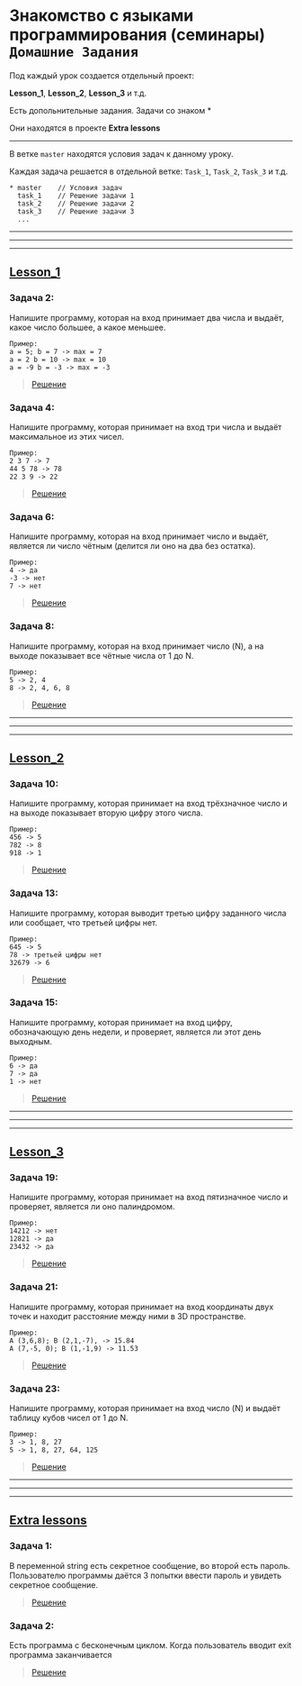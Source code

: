 # Знакомство с языками программирования (семинары) `Домашние Задания`
Под каждый урок создается отдельный проект:

**Lesson_1**, **Lesson_2**, **Lesson_3** и т.д.

Есть допольнительные задания. Задачи со знаком *

Они находятся в проекте **Extra lessons**

***

В ветке `master` находятся условия задач к данному уроку.

Каждая задача решается в отдельной ветке: `Task_1`, `Task_2`, `Task_3` и т.д. 

```
* master    // Условия задач
  task_1    // Решение задачи 1
  task_2    // Решение задачи 2
  task_3    // Решение задачи 3
  ...
```
***
***
***

## [Lesson_1](https://github.com/linarMinachev/C-Sharp/blob/master/Lesson_1/Program.cs "Задачи к Семинару 1")


### Задача 2:
Напишите программу, которая на вход принимает два числа и выдаёт, какое число большее, а какое меньшее.
```
Пример:
a = 5; b = 7 -> max = 7
a = 2 b = 10 -> max = 10
a = -9 b = -3 -> max = -3
```
>[Решение](https://github.com/linarMinachev/C-Sharp/blob/task_1/Lesson_1/Program.cs "Решение задачи 2")

### Задача 4:
Напишите программу, которая принимает на вход три числа и выдаёт максимальное из этих чисел.
```
Пример:
2 3 7 -> 7
44 5 78 -> 78
22 3 9 -> 22
```
>[Решение](https://github.com/linarMinachev/C-Sharp/blob/task_2/Lesson_1/Program.cs "Решение задачи 4")

### Задача 6:
Напишите программу, которая на вход принимает число и выдаёт, является ли число чётным (делится ли оно на два без остатка).
```
Пример:
4 -> да
-3 -> нет
7 -> нет
```
>[Решение](https://github.com/linarMinachev/C-Sharp/blob/task_3/Lesson_1/Program.cs "Решение задачи 6")

### Задача 8:
Напишите программу, которая на вход принимает число (N), а на выходе показывает все чётные числа от 1 до N.
```
Пример:
5 -> 2, 4
8 -> 2, 4, 6, 8
```
>[Решение](https://github.com/linarMinachev/C-Sharp/blob/task_4/Lesson_1/Program.cs "Решение задачи 8")

***
***
***

## [Lesson_2](https://github.com/linarMinachev/C-Sharp/blob/master/Lesson_2/Program.cs "Задачи к Семинару 2")

### Задача 10:
Напишите программу, которая принимает на вход трёхзначное число и на выходе показывает вторую цифру этого числа.
```
Пример:
456 -> 5
782 -> 8
918 -> 1
```
>[Решение](https://github.com/linarMinachev/C-Sharp/blob/task_1/Lesson_2/Program.cs "Решение задачи 10")

### Задача 13:
Напишите программу, которая выводит третью цифру заданного числа или сообщает, что третьей цифры нет.
```
Пример:
645 -> 5
78 -> третьей цифры нет
32679 -> 6
```
>[Решение](https://github.com/linarMinachev/C-Sharp/blob/task_2/Lesson_2/Program.cs "Решение задачи 13")

### Задача 15:
Напишите программу, которая принимает на вход цифру, обозначающую день недели, и проверяет, является ли этот день выходным.
```
Пример:
6 -> да
7 -> да
1 -> нет
```
>[Решение](https://github.com/linarMinachev/C-Sharp/blob/task_3/Lesson_2/Program.cs "Решение задачи 15")

***
***
***

## [Lesson_3](https://github.com/linarMinachev/C-Sharp/blob/master/Lesson_3/Program.cs "Задачи к Семинару 3")

### Задача 19:
Напишите программу, которая принимает на вход пятизначное число и проверяет, является ли оно палиндромом.
```
Пример:
14212 -> нет
12821 -> да
23432 -> да
```
>[Решение](https://github.com/linarMinachev/C-Sharp/blob/task_1/Lesson_3/Program.cs "Решение задачи 19")

### Задача 21:
Напишите программу, которая принимает на вход координаты двух точек и находит расстояние между ними в 3D пространстве.
```
Пример:
A (3,6,8); B (2,1,-7), -> 15.84
A (7,-5, 0); B (1,-1,9) -> 11.53
```
>[Решение](https://github.com/linarMinachev/C-Sharp/blob/task_2/Lesson_3/Program.cs "Решение задачи 21")

### Задача 23:
Напишите программу, которая принимает на вход число (N) и выдаёт таблицу кубов чисел от 1 до N.
```
Пример:
3 -> 1, 8, 27
5 -> 1, 8, 27, 64, 125
```
>[Решение](https://github.com/linarMinachev/C-Sharp/blob/task_3/Lesson_3/Program.cs "Решение задачи 23")

***
***
***

## [Extra lessons](https://github.com/linarMinachev/C-Sharp/blob/master/Extra%20lessons/Program.cs "Дополнительные задачи")

### Задача 1:
В переменной string есть секретное сообщение, во второй есть пароль.
Пользователю программы даётся 3 попытки ввести пароль и увидеть секретное сообщение.

>[Решение](https://github.com/linarMinachev/C-Sharp/blob/task_1/Extra%20lessons/Program.cs "Решение задачи 1")

### Задача 2:
Есть программа с бесконечным циклом.
Когда пользователь вводит exit программа заканчивается

>[Решение](https://github.com/linarMinachev/C-Sharp/blob/task_2/Extra%20lessons/Program.cs "Решение задачи 2")